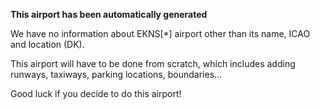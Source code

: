 **This airport has been automatically generated**

We have no information about EKNS[*] airport other than its name, ICAO and location (DK).

This airport will have to be done from scratch, which includes adding runways, taxiways, parking locations, boundaries...

Good luck if you decide to do this airport!